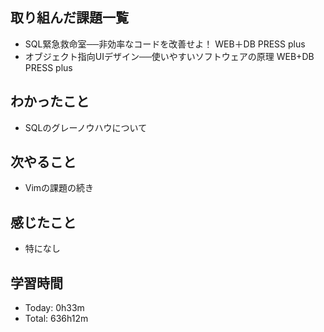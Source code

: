 ## 取り組んだ課題一覧
- SQL緊急救命室──非効率なコードを改善せよ！ WEB＋DB PRESS plus
- オブジェクト指向UIデザイン──使いやすいソフトウェアの原理 WEB+DB PRESS plus
## わかったこと
- SQLのグレーノウハウについて
## 次やること
- Vimの課題の続き
## 感じたこと
- 特になし
## 学習時間
- Today: 0h33m
- Total: 636h12m
